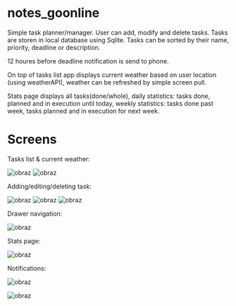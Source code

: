 # notes_goonline

Simple task planner/manager. User can add, modify and delete tasks. Tasks are storen in local database using Sqlite.
Tasks can be sorted by their name, priority, deadline or description.

12 houres before deadline notification is send to phone.

On top of tasks list app displays current weather based on user location (using weatherAPI), weather can be refreshed by simple screen pull.

Stats page displays all tasks(done/whole), daily statistics: tasks done, planned and in execution until today, weekly statistics: tasks done past week, tasks planned and in execution for next week.

# Screens

Tasks list & current weather:

![obraz](https://github.com/mis177/tasks-goonline/assets/56123042/d7792e38-07d2-4fdd-a68c-a06694371fe5) ![obraz](https://github.com/mis177/tasks-goonline/assets/56123042/e1b7fa6c-8fac-4f20-b21e-00be3e88a2eb)



Adding/editing/deleting task:


![obraz](https://github.com/mis177/tasks-goonline/assets/56123042/99b3a5ca-fc94-460b-bc8e-49dd59498a82) ![obraz](https://github.com/mis177/tasks-goonline/assets/56123042/12cd4cba-b928-4e56-a21e-2e1ac70cd354) ![obraz](https://github.com/mis177/tasks-goonline/assets/56123042/5335b797-e04c-4500-87d1-47305d685d14)




Drawer navigation:

![obraz](https://github.com/mis177/tasks-goonline/assets/56123042/89c0ea39-40f9-459b-84ab-2b13bcffa214)


Stats page:

![obraz](https://github.com/mis177/tasks-goonline/assets/56123042/56e483e3-0588-4d1b-bdf6-1fcf77e407bc)



Notifications:

![obraz](https://github.com/mis177/tasks-goonline/assets/56123042/78029037-eb28-405b-baa1-cc426df8e997)

![obraz](https://github.com/mis177/tasks-goonline/assets/56123042/b2ad75aa-f355-48af-9e8a-460fc1203b9a)





















